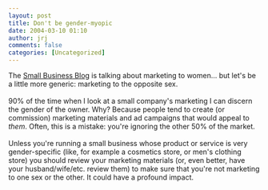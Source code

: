 ```yaml
---
layout: post
title: Don't be gender-myopic
date: 2004-03-10 01:10
author: jrj
comments: false
categories: [Uncategorized]
---
```

The <a href="http://www.sbblog.com/sbbloghome/" target="_blank">Small Business Blog</a> is talking about marketing to women... but let's be a little more generic: marketing to the opposite sex.<br /><br />90% of the time when I look at a small company's marketing I can discern the gender of the owner. Why? Because people tend to create (or commission) marketing materials and ad campaigns that would appeal to *them*. Often, this is a mistake: you're ignoring the other 50% of the market.<br /><br />Unless you're running a small business whose product or service is very gender-specific (like, for example a cosmetics store, or men's clothing store) you should review your marketing materials (or, even better, have your husband/wife/etc. review them) to make sure that you're not marketing to one sex or the other. It could have a profound impact.
